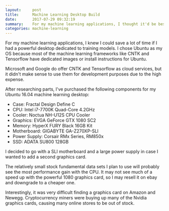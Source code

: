 ```yaml
---
layout:     post
title:      Machine Learning Desktop Build
date:       2017-07-29 09:32:19
summary:    For my machine learning applications, I thought it'd be best to have a dedicated desktop running Ubuntu.
categories: machine-learning
---
```


For my machine learning applications, I knew I could save a lot of time if I had a powerful desktop dedicated to training models.  I chose Ubuntu as my OS because most of the machine learning frameworks like CNTK and Tensorflow have dedicated images or install instructions for Ubuntu.

Microsoft and Google do offer CNTK and Tensorflow as cloud services, but it didn't make sense to use them for development purposes due to the high expense.

After researching parts, I've purchased the following components for my Ubuntu 16.04 machine learning desktop:

* Case: Fractal Design Define C
* CPU: Intel i7-7700K Quad-Core 4.2GHz
* Cooler: Noctua NH-U12S CPU Cooler
* Graphics: EVGA GeForce GTX 1080 SC2
* Memory: HyperX FURY Black 16GB Kit
* Motherboard: GIGABYTE GA-Z270XP-SLI
* Power Supply: Corsair RMx Series, RM850x
* SSD: ADATA SU800 128GB

I decided to go with a SLI motherboard and a large power supply in case I wanted to add a second graphics card.  

The relatively small stock fundamental data sets I plan to use will probably see the most performance gain with the CPU.  It may not see much of a speed up with the powerful 1080 graphics card, so I may resell it on ebay and downgrade to a cheaper one.

Interestingly, it was very difficult finding a graphics card on Amazon and Newegg.  Cryptocurrency miners were buying up many of the Nvidia graphics cards, causing many online stores to be out of stock.